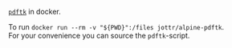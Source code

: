 [`pdftk`](https://www.pdflabs.com/tools/pdftk-the-pdf-toolkit) in docker.

To run `docker run --rm -v "${PWD}":/files jottr/alpine-pdftk`.  
For your convenience you can source the `pdftk`-script.

